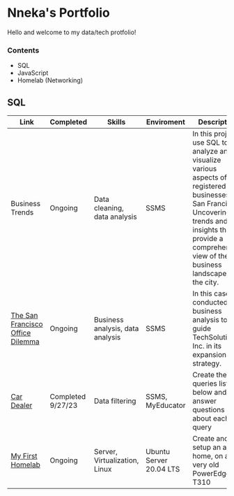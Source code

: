 # Nneka's Portfolio
Hello and welcome to my data/tech protfolio!

### Contents

* SQL
* JavaScript
* Homelab (Networking)

## SQL 

| Link | Completed | Skills | Enviroment | Description |
| --- | --- | --- | --- | --- |
| Business Trends | Ongoing | Data cleaning, data analysis | SSMS | In this project, I use SQL to analyze and visualize various aspects of registered businesses in San Francisco. Uncovering trends and insights that provide a comprehensive view of the business landscape in the city. |
| [The San Francisco Office Dilemma](https://github.com/nneka-w/Office-Dilemma) | Ongoing | Business analysis, data analysis | SSMS | In this case, I conducted a business analysis to guide TechSolutions Inc. in its expansion strategy. |
| [Car Dealer](https://github.com/nneka-w/Car_Dealer) | Completed 9/27/23 | Data filtering | SSMS, MyEducator | Create the 10 queries listed below and answer questions about each query |
| [My First Homelab](https://github.com/nneka-w/Home_Lab) | Ongoing | Server, Virtualization, Linux | Ubuntu Server 20.04 LTS | Create and setup an at home, on a very old PowerEdge T310 |
